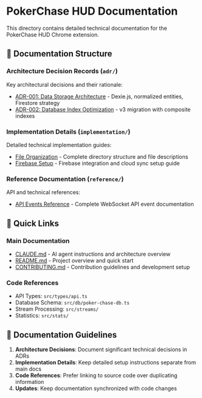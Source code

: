 # PokerChase HUD Documentation

This directory contains detailed technical documentation for the PokerChase HUD Chrome extension.

## 📁 Documentation Structure

### Architecture Decision Records (`adr/`)
Key architectural decisions and their rationale:
- [ADR-001: Data Storage Architecture](adr/001-data-storage-architecture.md) - Dexie.js, normalized entities, Firestore strategy
- [ADR-002: Database Index Optimization](adr/002-database-index-optimization.md) - v3 migration with composite indexes

### Implementation Details (`implementation/`)
Detailed technical implementation guides:
- [File Organization](implementation/file-organization.md) - Complete directory structure and file descriptions
- [Firebase Setup](implementation/firebase-setup.md) - Firebase integration and cloud sync setup guide

### Reference Documentation (`reference/`)
API and technical references:
- [API Events Reference](reference/api-events.md) - Complete WebSocket API event documentation

## 🔗 Quick Links

### Main Documentation
- [CLAUDE.md](../CLAUDE.md) - AI agent instructions and architecture overview
- [README.md](../README.md) - Project overview and quick start
- [CONTRIBUTING.md](../CONTRIBUTING.md) - Contribution guidelines and development setup

### Code References
- API Types: `src/types/api.ts`
- Database Schema: `src/db/poker-chase-db.ts`
- Stream Processing: `src/streams/`
- Statistics: `src/stats/`

## 📝 Documentation Guidelines

1. **Architecture Decisions**: Document significant technical decisions in ADRs
2. **Implementation Details**: Keep detailed setup instructions separate from main docs
3. **Code References**: Prefer linking to source code over duplicating information
4. **Updates**: Keep documentation synchronized with code changes